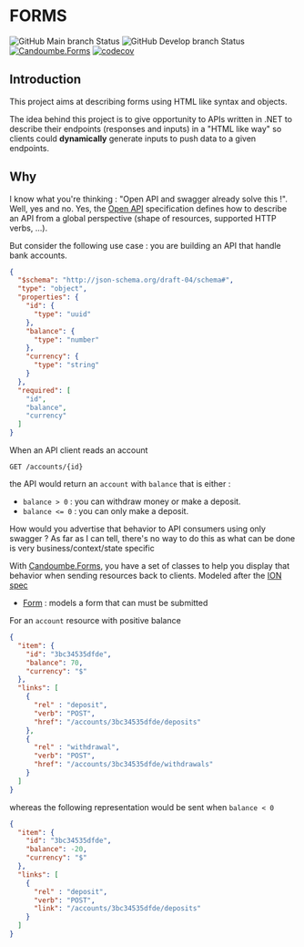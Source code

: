 # FORMS

![GitHub Main branch Status](https://img.shields.io/github/actions/workflow/status/candoumbe/forms/delivery.yml?branch=main&label=main)
![GitHub Develop branch Status](https://img.shields.io/github/actions/workflow/status/candoumbe/forms/integration.yml?branch=develop&label=develop)
[![Candoumbe.Forms](https://img.shields.io/nuget/vpre/candoumbe.forms?label=Candoumbe.Forms)](https://nuget.org/packages/Forms)
[![codecov](https://codecov.io/gh/candoumbe/forms/graph/badge.svg?token=N5IWOEWL80)](https://codecov.io/gh/candoumbe/forms)

## Introduction

This project aims at describing forms using HTML like syntax and objects.

The idea behind this project is to give opportunity to APIs written in .NET to describe their endpoints (responses and inputs) in a "HTML like way" so clients could **dynamically** generate inputs to push data to a given endpoints.

## Why

I know what you're thinking : "Open API and swagger already solve this !". Well, yes and no.
Yes, the [Open API] specification defines how to describe an API from a global perspective (shape of resources, supported HTTP verbs, ...).

But consider the following use case : you are building an API that handle bank accounts.

```json
{
  "$schema": "http://json-schema.org/draft-04/schema#",
  "type": "object",
  "properties": {
    "id": {
      "type": "uuid"
    },
    "balance": {
      "type": "number"
    },
    "currency": {
      "type": "string"
    }
  },
  "required": [
    "id",
    "balance",
    "currency"
  ]
}
```

When an API client reads an account

```http
GET /accounts/{id}
```

the API would return an `account` with `balance` that is either :

- `balance > 0` :  you can withdraw money or make a deposit.
- `balance <= 0` :  you can only make a deposit.

How would you advertise that behavior to API consumers using only swagger ?
As far as I can tell, there's no way to do this as what can be done is very business/context/state specific

With [Candoumbe.Forms], you have a set of classes to help you display that behavior when sending resources back to clients. Modeled after the [ION spec]()

- [Form] : models a form that can must be submitted

For an `account` resource with positive balance

```json
{
  "item": {
    "id": "3bc34535dfde",
    "balance": 70,
    "currency": "$"
  },
  "links": [
    {
      "rel" : "deposit",
      "verb": "POST",
      "href": "/accounts/3bc34535dfde/deposits"
    },
    {
      "rel" : "withdrawal",
      "verb": "POST",
      "href": "/accounts/3bc34535dfde/withdrawals"
    }
  ]
}
```

whereas the following representation would be sent when `balance < 0`

```json
{
  "item": {
    "id": "3bc34535dfde",
    "balance": -20,
    "currency": "$"
  },
  "links": [
    {
      "rel" : "deposit",
      "verb": "POST",
      "link": "/accounts/3bc34535dfde/deposits"
    }
  ]
}
```

[Candoumbe.Forms]: https://github.com/candoumbe/forms
[Open API]: https://swagger.io/specification/
[Form]: ./src/Forms/Form.cs
